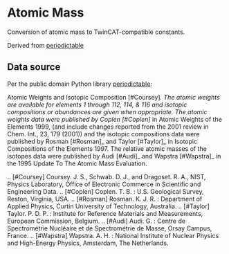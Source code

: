 Atomic Mass
===========

Conversion of atomic mass to TwinCAT-compatible constants.

Derived from [periodictable](https://github.com/pkienzle/periodictable)

Data source
-----------

Per the public domain Python library
[periodictable](https://github.com/pkienzle/periodictable/blob/master/periodictable/mass.py):

Atomic Weights and Isotopic Composition [#Coursey]_.  The atomic weights are
available for elements 1 through 112, 114, & 116 and isotopic compositions or
abundances are given when appropriate. The atomic weights data were published
by Coplen [#Coplen]_ in Atomic Weights of the Elements 1999, (and include
changes reported from the 2001 review in Chem. Int., 23, 179 (2001)) and the
isotopic compositions data were published by Rosman [#Rosman]_ and Taylor
[#Taylor]_ in Isotopic Compositions of the Elements 1997.  The relative atomic
masses of the isotopes data were published by Audi [#Audi]_ and Wapstra
[#Wapstra]_ in the 1995 Update To The Atomic Mass Evaluation.

.. [#Coursey] Coursey. J. S., Schwab. D. J., and Dragoset. R. A., NIST,
       Physics Laboratory, Office of Electronic Commerce in Scientific
       and Engineering Data.
.. [#Coplen] Coplen. T. B. : U.S. Geological Survey, Reston, Virginia, USA.
.. [#Rosman] Rosman. K. J. R. : Department of Applied Physics, Curtin University
       of Technology, Australia.
.. [#Taylor] Taylor. P. D. P. : Institute for Reference Materials and
       Measurements, European Commission, Belgium.
.. [#Audi] Audi. G. : Centre de Spectrométrie Nucléaire et de Spectrométrie
       de Masse, Orsay Campus, France.
.. [#Wapstra] Wapstra. A. H. : National Institute of Nuclear Physics
       and High-Energy Physics, Amsterdam, The Netherlands.
